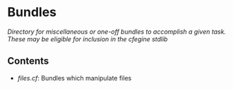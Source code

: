 # Bundles

*Directory for miscellaneous or one-off bundles to accomplish a given task.
These may be eligible for inclusion in the cfegine stdlib*

## Contents

- *files.cf*: Bundles which manipulate files
